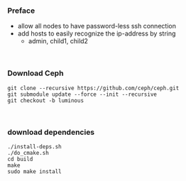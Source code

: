 ### Preface
- allow all nodes to have password-less ssh connection
- add hosts to easily recognize the ip-address by string
  - admin, child1, child2

<br>

### Download Ceph
```
git clone --recursive https://github.com/ceph/ceph.git
git submodule update --force --init --recursive
git checkout -b luminous  
```
<br>

### download dependencies
```
./install-deps.sh
./do_cmake.sh
cd build
make
sudo make install
```
